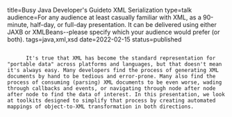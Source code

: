 title=Busy Java Developer's Guideto XML Serialization
type=talk
audience=For any audience at least casually familiar with XML, as a 90-minute, half-day, or full-day presentation. It can be delivered using either JAXB or XMLBeans--please specify which your audience would prefer (or both).
tags=java,xml,xsd
date=2022-02-15
status=published
~~~~~~

      It's true that XML has become the standard representation for "portable data" across platforms and languages, but that doesn't mean it's always easy. Many developers find the process of generating XML documents by hand to be tedious and error-prone. Many also find the process of consuming (parsing) XML documents to be even worse, wading through callbacks and events, or navigating through node after node after node to find the data of interest. In this presentation, we look at toolkits designed to simplify that process by creating automated mappings of object-to-XML transformation in both directions.
    
